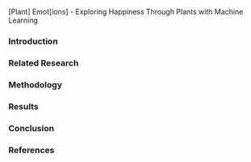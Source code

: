 [Plant] Emot[ions] - Exploring Happiness Through Plants with Machine Learning

### Introduction



### Related Research


### Methodology


### Results


### Conclusion


### References
